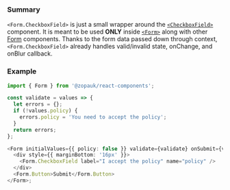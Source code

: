 ### Summary

`<Form.CheckboxField>` is just a small wrapper around the [`<CheckboxField>`](#/Components/Molecules/CheckboxField) component. It is meant to be used **ONLY** inside [`<Form>`](#/Organisms/Form/Form) along with other [Form](#/Organisms/Form) components. Thanks to the form data passed down through context, `<Form.CheckboxField>` already handles valid/invalid state, onChange, and onBlur callback.

### Example

```ts
import { Form } from '@zopauk/react-components';

const validate = values => {
  let errors = {};
  if (!values.policy) {
    errors.policy = 'You need to accept the policy';
  }
  return errors;
};

<Form initialValues={{ policy: false }} validate={validate} onSubmit={values => alert(JSON.stringify(values))}>
  <div style={{ marginBottom: '16px' }}>
    <Form.CheckboxField label="I accept the policy" name="policy" />
  </div>
  <Form.Button>Submit</Form.Button>
</Form>;
```
